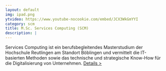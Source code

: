 ```yaml
---
layout: default
img: ipad.png
ytvideo: https://www.youtube-nocookie.com/embed/JCX3WkGmYYI
category: scm
title: M.Sc. Services Computing (SCM)
description: |
---
```

Services Computing ist ein berufsbegleitendes Masterstudium der Hochschule Reutlingen am Standort Böblingen und vermittelt die IT-basierten Methoden sowie das technische und strategische Know-How für die Digitalisierung von Unternehmen. <a href="http://www.hhz.de/master/services-computing/">Details &gt;</a>
<!-- zuviel text
  Computer und informationsverarbeitende Prozesse sind primäre Produktionsmittel der Wertschöpfung. Themenbereiche wie Internet of Things (Iot), serviceorientierte Architekturen (SOA), Cloud Computing oder Business Process Modeling werden im Studiengang diskutiert. Darüber hinaus geht es um die Integration neuartiger Ansätze der Informatik in geschäftsrelevante Strategien.
-->
